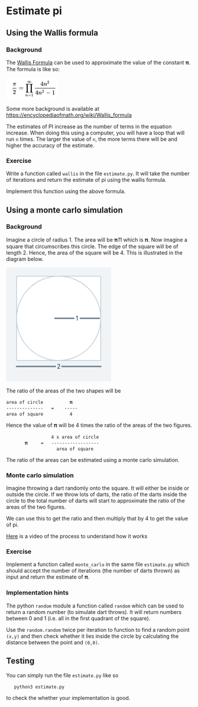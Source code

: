 # Estimate pi 

## Using the Wallis formula

### Background

The [Wallis Formula](https://en.wikipedia.org/wiki/Wallis_product) can be
used to approximate the value of the constant 𝛑. 
The formula is like so: 

![Wallis](wallis.png)

Some more background is available at https://encyclopediaofmath.org/wiki/Wallis_formula

The estimates of PI increase as the number of terms in the equation
increase. When doing this using a computer, you will have a loop that
will run `n` times. The larger the value of `n`, the more terms there
will be and higher the accuracy of the estimate. 

### Exercise

Write a function called `wallis` in the file `estimate.py`.  It will
take the number of iterations and return the estimate of pi using the
wallis formula.

Implement this function using the above formula.

## Using a monte carlo simulation

### Background

Imagine a circle of radius 1. The area will be 𝛑*1*1 which is 𝛑. 
Now imagine a square that circumscribes this circle. The edge of the
square will be of length 2. Hence, the area of the square will
be 4. This is illustrated in the diagram below.

![Circle](circle.png)

The ratio of the areas of the two shapes will be 

    area of circle          𝛑
    --------------   =    -----
    area of square          4


Hence the value of 𝛑 will be 4 times the ratio of the areas of the two
figures.

                     4 x area of circle
           𝛑     =   ------------------
                       area of square

The ratio of the areas can be estimated using a monte carlo 
simulation. 

### Monte carlo simulation

Imagine throwing a dart randomly onto the square. It will either be inside or
outside the circle. If we throw lots of darts, the ratio of the darts
inside the circle to the total number of darts will start to
approximate the ratio of the areas of the two figures. 

We can use this to get the ratio and then multiply that by 4 to get
the value of pi.

[Here](https://www.youtube.com/watch?v=ELetCV_wX_c) is a video of the
process to understand how it works

### Exercise
Implement a function called `monte_carlo` in the same file
`estimate.py` which should accept the number of iterations (the number
of darts thrown) as input and return the estimate of 𝛑.

### Implementation hints
The python `random` module a function called `random` which can be
used to return a random number (to simulate dart throws). It will
return numbers between 0 and 1 (i.e. all in the first quadrant of the
square).

Use the `random.random` twice per iteration to function to find a
random point `(x,y)` and then check whether it lies inside the circle
by calculating the distance between the point and `(0,0)`.

## Testing

You can simply run the file `estimate.py` like so

       python3 estimate.py
       
to check the whether your implementation is good.
